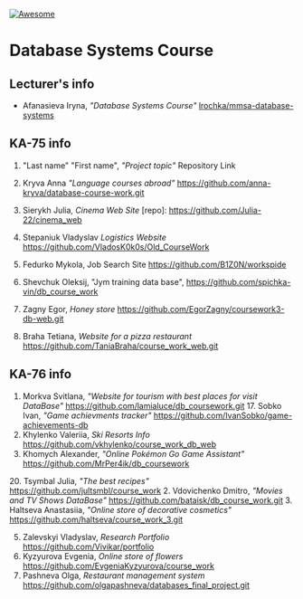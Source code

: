 [![Awesome][icon-awesome]][awesome]
&nbsp;&nbsp;&nbsp;&nbsp;&nbsp;&nbsp;

# Database Systems Course  

## Lecturer's info  

- Afanasieva Iryna, *"Database Systems Course"* [lrochka/mmsa-database-systems][mmsa-database-systems] 

## KA-75 info  
1. "Last name" "First name", *"Project topic"* Repository Link
5. Kryva Anna *"Language courses abroad"* https://github.com/anna-kryva/database-course-work.git
13. Sierykh Julia, *Cinema Web Site* [repo]: https://github.com/Julia-22/cinema_web
16. Stepaniuk Vladyslav *Logistics Website* https://github.com/VladosK0k0s/Old_CourseWork
18. Fedurko Mykola, Job Search Site https://github.com/B1Z0N/workspide
19. Shevchuk Oleksij, "Jym training data base", https://github.com/spichka-vin/db_course_work

3. Zagny Egor, *Honey store* https://github.com/EgorZagny/coursework3-db-web.git
2. Braha Tetiana, *Website for a pizza restaurant* https://github.com/TaniaBraha/course_work_web.git

## KA-76 info  
1. Morkva Svitlana, *"Website for tourism with best places for visit DataBase"* https://github.com/lamialuce/db_coursework.git  17. Sobko Ivan, *"Game achievments tracker"* https://github.com/IvanSobko/game-achievements-db
18. Khylenko Valeriia, *Ski Resorts Info* https://github.com/vkhylenko/course_work_db_web  
19. Khomych Alexander, *"Online Pokémon Go Game Assistant"* https://github.com/MrPer4ik/db_coursework  

[icon-awesome]: https://cdn.rawgit.com/sindresorhus/awesome/d7305f38d29fed78fa85652e3a63e154dd8e8829/media/badge.svg
[awesome]: https://github.com/sindresorhus/awesome
[mmsa-database-systems]: https://github.com/lrochka/mmsa-database-systems
20. Tsymbal Julia, *"The best recipes"* https://github.com/jultsmbl/course_work
2. Vdovichenko Dmitro, *"Movies and TV Shows DataBase"* https://github.com/bataisk/db_course_work.git
3. Haltseva Anastasiia, *"Оnline store of decorative cosmetics"* https://github.com/haltseva/course_work_3.git

5. Zalevskyi Vladyslav, *Research Portfolio* https://github.com/Vivikar/portfolio
7. Kyzyurova Evgenia, *Online store of flowers* https://github.com/EvgeniaKyzyurova/course_work
9. Pashneva Olga, *Restaurant management system* https://github.com/olgapashneva/databases_final_project.git
